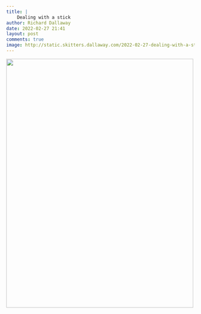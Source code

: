 ```yaml
---
title: |
    Dealing with a stick
author: Richard Dallaway
date: 2022-02-27 21:41
layout: post
comments: true
image: http://static.skitters.dallaway.com/2022-02-27-dealing-with-a-stick-fullsize-0.jpeg
---
```


<a href="http://static.skitters.dallaway.com/2022-02-27-dealing-with-a-stick-fullsize-0.jpeg"><img src="http://static.skitters.dallaway.com/2022-02-27-dealing-with-a-stick-thumb-0.jpeg" width="500" height="667"></a>




